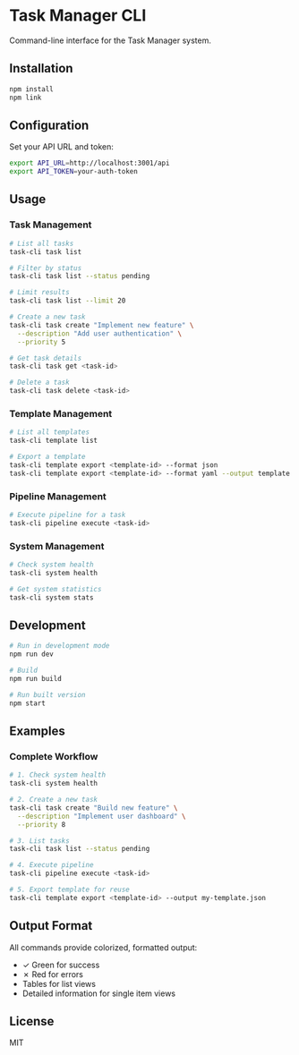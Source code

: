 # Task Manager CLI

Command-line interface for the Task Manager system.

## Installation

```bash
npm install
npm link
```

## Configuration

Set your API URL and token:

```bash
export API_URL=http://localhost:3001/api
export API_TOKEN=your-auth-token
```

## Usage

### Task Management

```bash
# List all tasks
task-cli task list

# Filter by status
task-cli task list --status pending

# Limit results
task-cli task list --limit 20

# Create a new task
task-cli task create "Implement new feature" \
  --description "Add user authentication" \
  --priority 5

# Get task details
task-cli task get <task-id>

# Delete a task
task-cli task delete <task-id>
```

### Template Management

```bash
# List all templates
task-cli template list

# Export a template
task-cli template export <template-id> --format json
task-cli template export <template-id> --format yaml --output template.yaml
```

### Pipeline Management

```bash
# Execute pipeline for a task
task-cli pipeline execute <task-id>
```

### System Management

```bash
# Check system health
task-cli system health

# Get system statistics
task-cli system stats
```

## Development

```bash
# Run in development mode
npm run dev

# Build
npm run build

# Run built version
npm start
```

## Examples

### Complete Workflow

```bash
# 1. Check system health
task-cli system health

# 2. Create a new task
task-cli task create "Build new feature" \
  --description "Implement user dashboard" \
  --priority 8

# 3. List tasks
task-cli task list --status pending

# 4. Execute pipeline
task-cli pipeline execute <task-id>

# 5. Export template for reuse
task-cli template export <template-id> --output my-template.json
```

## Output Format

All commands provide colorized, formatted output:
- ✓ Green for success
- ✗ Red for errors
- Tables for list views
- Detailed information for single item views

## License

MIT
